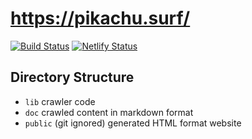 # https://pikachu.surf/

[![Build Status](https://travis-ci.com/Elite-Four/pikachu.surf.svg)](https://travis-ci.com/Elite-Four/pikachu.surf)
[![Netlify Status](https://api.netlify.com/api/v1/badges/d8a57660-72bd-4c2d-be46-e43d518e06a7/deploy-status)](https://app.netlify.com/sites/pikachu-surf/deploys)

## Directory Structure

- `lib` crawler code
- `doc` crawled content in markdown format
- `public` (git ignored) generated HTML format website
